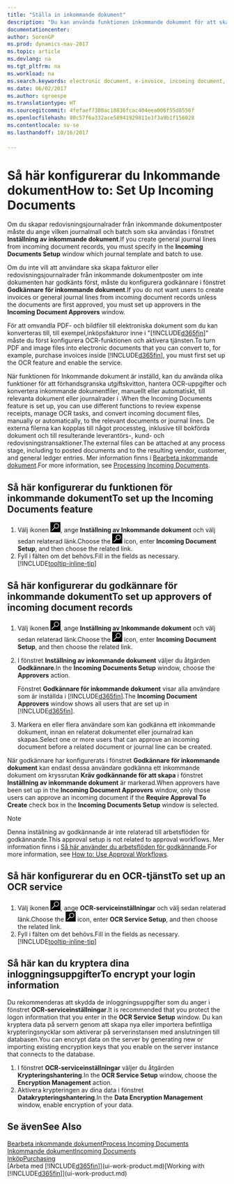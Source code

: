 ```yaml
---
title: "Ställa in inkommande dokument"
description: "Du kan använda funktionen inkommande dokument för att skapa elektroniska dokument, hantera OCR-uppgifter, importera fakturor och konvertera bildfiler."
documentationcenter: 
author: SorenGP
ms.prod: dynamics-nav-2017
ms.topic: article
ms.devlang: na
ms.tgt_pltfrm: na
ms.workload: na
ms.search.keywords: electronic document, e-invoice, incoming document, OCR, ecommerce, document exchange, import invoice
ms.date: 06/02/2017
ms.author: sgroespe
ms.translationtype: HT
ms.sourcegitcommit: 4fefaef7380ac10836fcac404eea006f55d8556f
ms.openlocfilehash: 80c57f6a332ace58941929811e3f3a9b1f156028
ms.contentlocale: sv-se
ms.lasthandoff: 10/16/2017

---
```

# <a name="how-to-set-up-incoming-documents"></a><span data-ttu-id="06960-103">Så här konfigurerar du Inkommande dokument</span><span class="sxs-lookup"><span data-stu-id="06960-103">How to: Set Up Incoming Documents</span></span>
<span data-ttu-id="06960-104">Om du skapar redovisningsjournalrader från inkommande dokumentposter måste du ange vilken journalmall och batch som ska användas i fönstret **Inställning av inkommande dokument**.</span><span class="sxs-lookup"><span data-stu-id="06960-104">If you create general journal lines from incoming document records, you must specify in the **Incoming Documents Setup** window which journal template and batch to use.</span></span>

<span data-ttu-id="06960-105">Om du inte vill att användare ska skapa fakturor eller redovisningsjournalrader från inkommande dokumentposter om inte dokumenten har godkänts först, måste du konfigurera godkännare i fönstret **Godkännare för inkommande dokument**.</span><span class="sxs-lookup"><span data-stu-id="06960-105">If you do not want users to create invoices or general journal lines from incoming document records unless the documents are first approved, you must set up approvers in the **Incoming Document Approvers** window.</span></span>

<span data-ttu-id="06960-106">För att omvandla PDF- och bildfiler till elektroniska dokument som du kan konverteras till, till exempel,inköpsfakturor inne i "[!INCLUDE[d365fin](includes/d365fin_md.md)]" måste du först konfigurera OCR-funktionen och aktivera tjänsten.</span><span class="sxs-lookup"><span data-stu-id="06960-106">To turn PDF and image files into electronic documents that you can convert to, for example, purchase invoices inside [!INCLUDE[d365fin](includes/d365fin_md.md)], you must first set up the OCR feature and enable the service.</span></span>

<span data-ttu-id="06960-107">När funktionen för Inkommande dokument är inställd, kan du använda olika funktioner för att förhandsgranska utgiftskvitton, hantera OCR-uppgifter och konvertera inkommande dokumentfiler, manuellt eller automatiskt, till relevanta dokument eller journalrader i .</span><span class="sxs-lookup"><span data-stu-id="06960-107">When the Incoming Documents feature is set up, you can use different functions to review expense receipts, manage OCR tasks, and convert incoming document files, manually or automatically, to the relevant documents or journal lines.</span></span> <span data-ttu-id="06960-108">De externa filerna kan kopplas till något processteg, inklusive till bokförda dokument och till resulterande leverantörs-, kund- och redovisningstransaktioner.</span><span class="sxs-lookup"><span data-stu-id="06960-108">The external files can be attached at any process stage, including to posted documents and to the resulting vendor, customer, and general ledger entries.</span></span> <span data-ttu-id="06960-109">Mer information finns i [Bearbeta inkommande dokument](across-process-income-documents.md).</span><span class="sxs-lookup"><span data-stu-id="06960-109">For more information, see [Processing Incoming Documents](across-process-income-documents.md).</span></span>

## <a name="to-set-up-the-incoming-documents-feature"></a><span data-ttu-id="06960-110">Så här konfigurerar du funktionen för inkommande dokument</span><span class="sxs-lookup"><span data-stu-id="06960-110">To set up the Incoming Documents feature</span></span>
1. <span data-ttu-id="06960-111">Välj ikonen ![Söka efter sida eller rapport](media/ui-search/search_small.png "ikonen Söka efter sida eller rapport"), ange **Inställning av Inkommande dokument** och välj sedan relaterad länk.</span><span class="sxs-lookup"><span data-stu-id="06960-111">Choose the ![Search for Page or Report](media/ui-search/search_small.png "Search for Page or Report icon") icon, enter **Incoming Document Setup**, and then choose the related link.</span></span>
2. <span data-ttu-id="06960-112">Fyll i fälten om det behövs.</span><span class="sxs-lookup"><span data-stu-id="06960-112">Fill in the fields as necessary.</span></span> [!INCLUDE[tooltip-inline-tip](includes/tooltip-inline-tip_md.md)]

## <a name="to-set-up-approvers-of-incoming-document-records"></a><span data-ttu-id="06960-113">Så här konfigurerar du godkännare för inkommande dokument</span><span class="sxs-lookup"><span data-stu-id="06960-113">To set up approvers of incoming document records</span></span>
1. <span data-ttu-id="06960-114">Välj ikonen ![Söka efter sida eller rapport](media/ui-search/search_small.png "ikonen Söka efter sida eller rapport"), ange **Inställning av Inkommande dokument** och välj sedan relaterad länk.</span><span class="sxs-lookup"><span data-stu-id="06960-114">Choose the ![Search for Page or Report](media/ui-search/search_small.png "Search for Page or Report icon") icon, enter **Incoming Document Setup**, and then choose the related link.</span></span>  
2. <span data-ttu-id="06960-115">I fönstret **Inställning av inkommande dokument** väljer du åtgärden **Godkännare**.</span><span class="sxs-lookup"><span data-stu-id="06960-115">In the **Incoming Documents Setup** window, choose the **Approvers** action.</span></span>

    <span data-ttu-id="06960-116">Fönstret **Godkännare för inkommande dokument** visar alla användare som är inställda i [!INCLUDE[d365fin](includes/d365fin_md.md)].</span><span class="sxs-lookup"><span data-stu-id="06960-116">The **Incoming Document Approvers** window shows all users that are set up in [!INCLUDE[d365fin](includes/d365fin_md.md)].</span></span>  
3. <span data-ttu-id="06960-117">Markera en eller flera användare som kan godkänna ett inkommande dokument, innan en relaterat dokumentet eller journalrad kan skapas.</span><span class="sxs-lookup"><span data-stu-id="06960-117">Select one or more users that can approve an incoming document before a related document or journal line can be created.</span></span>

<span data-ttu-id="06960-118">När godkännare har konfigurerats i fönstret **Godkännare för inkommande dokument** kan endast dessa användare godkänna ett inkommande dokument om kryssrutan **Kräv godkännande för att skapa** i fönstret **Inställning av inkommande dokument** är markerad.</span><span class="sxs-lookup"><span data-stu-id="06960-118">When approvers have been set up in the **Incoming Document Approvers** window, only those users can approve an incoming document if the **Require Approval To Create** check box in the **Incoming Documents Setup** window is selected.</span></span>

> [!NOTE]  
>   <span data-ttu-id="06960-119">Denna inställning av godkännande är inte relaterad till arbetsflöden för godkännande.</span><span class="sxs-lookup"><span data-stu-id="06960-119">This approval setup is not related to approval workflows.</span></span> <span data-ttu-id="06960-120">Mer information finns i [Så här använder du arbetsflöden för godkännande](across-how-use-approval-workflows.md).</span><span class="sxs-lookup"><span data-stu-id="06960-120">For more information, see [How to: Use Approval Workflows](across-how-use-approval-workflows.md).</span></span>

## <a name="to-set-up-an-ocr-service"></a><span data-ttu-id="06960-121">Så här konfigurerar du en OCR-tjänst</span><span class="sxs-lookup"><span data-stu-id="06960-121">To set up an OCR service</span></span>
1. <span data-ttu-id="06960-122">Välj ikonen ![Söka efter sida eller rapport](media/ui-search/search_small.png "ikonen Söka efter sida eller rapport"), ange **OCR-serviceinställningar** och välj sedan relaterad länk.</span><span class="sxs-lookup"><span data-stu-id="06960-122">Choose the ![Search for Page or Report](media/ui-search/search_small.png "Search for Page or Report icon") icon, enter **OCR Service Setup**, and then choose the related link.</span></span>
2. <span data-ttu-id="06960-123">Fyll i fälten om det behövs.</span><span class="sxs-lookup"><span data-stu-id="06960-123">Fill in the fields as necessary.</span></span> [!INCLUDE[tooltip-inline-tip](includes/tooltip-inline-tip_md.md)]

## <a name="to-encrypt-your-login-information"></a><span data-ttu-id="06960-124">Så här kan du kryptera dina inloggningsuppgifter</span><span class="sxs-lookup"><span data-stu-id="06960-124">To encrypt your login information</span></span>
<span data-ttu-id="06960-125">Du rekommenderas att skydda de inloggningsuppgifter som du anger i fönstret **OCR-serviceinställningar**.</span><span class="sxs-lookup"><span data-stu-id="06960-125">It is recommended that you protect the logon information that you enter in the **OCR Service Setup** window.</span></span> <span data-ttu-id="06960-126">Du kan kryptera data på servern genom att skapa nya eller importera befintliga krypteringsnycklar som aktiverar på serverinstansen med anslutningen till databasen.</span><span class="sxs-lookup"><span data-stu-id="06960-126">You can encrypt data on the server by generating new or importing existing encryption keys that you enable on the server instance that connects to the database.</span></span>

1. <span data-ttu-id="06960-127">I fönstret **OCR-serviceinställningar** väljer du åtgärden **Krypteringshantering**.</span><span class="sxs-lookup"><span data-stu-id="06960-127">In the **OCR Service Setup** window, choose the **Encryption Management** action.</span></span>
2. <span data-ttu-id="06960-128">Aktivera krypteringen av dina data i fönstret **Datakrypteringshantering**.</span><span class="sxs-lookup"><span data-stu-id="06960-128">In the **Data Encryption Management** window, enable encryption of your data.</span></span>

## <a name="see-also"></a><span data-ttu-id="06960-129">Se även</span><span class="sxs-lookup"><span data-stu-id="06960-129">See Also</span></span>
[<span data-ttu-id="06960-130">Bearbeta inkommande dokument</span><span class="sxs-lookup"><span data-stu-id="06960-130">Process Incoming Documents</span></span>](across-process-income-documents.md)  
[<span data-ttu-id="06960-131">Inkommande dokument</span><span class="sxs-lookup"><span data-stu-id="06960-131">Incoming Documents</span></span>](across-income-documents.md)  
[<span data-ttu-id="06960-132">Inköp</span><span class="sxs-lookup"><span data-stu-id="06960-132">Purchasing</span></span>](purchasing-manage-purchasing.md)  
<span data-ttu-id="06960-133">[Arbeta med [!INCLUDE[d365fin](includes/d365fin_md.md)]](ui-work-product.md)</span><span class="sxs-lookup"><span data-stu-id="06960-133">[Working with [!INCLUDE[d365fin](includes/d365fin_md.md)]](ui-work-product.md)</span></span>

